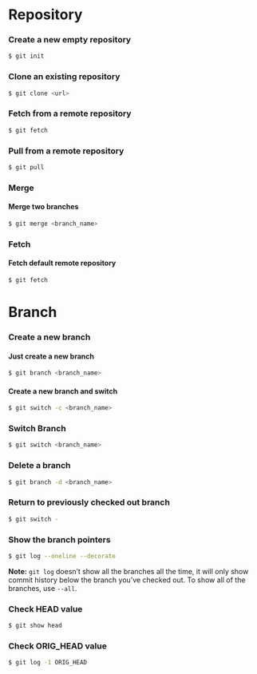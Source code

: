 # Repository
### Create a new empty repository
```bash
$ git init
```

### Clone an existing repository
```bash
$ git clone <url>
```

### Fetch from a remote repository
```bash
$ git fetch
```

### Pull from a remote repository
```bash
$ git pull
```

### Merge 
#### Merge two branches
```bash
$ git merge <branch_name>
```

### Fetch 
#### Fetch default remote repository
```bash
$ git fetch
```

# Branch

### Create a new branch
#### Just create a new branch
```bash
$ git branch <branch_name>
```

#### Create a new branch and switch
```bash
$ git switch -c <branch_name>
```

### Switch Branch
```bash
$ git switch <branch_name>
```

### Delete a branch
```bash
$ git branch -d <branch_name>
```

### Return to previously checked out branch
```bash
$ git switch -
```

### Show the branch pointers
```bash
$ git log --oneline --decorate
```
**Note:** `git log` doesn’t show all the branches all the time, it will only show commit history below the branch you’ve checked out. To show all of the branches, use `--all`.

### Check HEAD value
```bash
$ git show head
```

### Check ORIG_HEAD value
```bash
$ git log -1 ORIG_HEAD
```